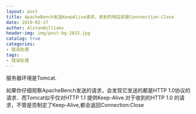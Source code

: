 ```yaml
---
layout: post
title: ApacheBench发送KeepAlive请求，收到的响应却是Connnection-Close
date: 2019-02-17
author: AlstonWilliams
header-img: img/post-bg-2015.jpg
catalog: true
categories:
- 错误处理
tags:
- 错误处理
---
```

服务器环境是Tomcat.

如果你仔细观察ApacheBench发送的请求，会发现它发送的都是HTTP 1.0协议的请求．而Tomcat似乎仅对HTTP 1.1 提供Keep-Alive.对于收到的HTTP 1.0 的请求，不管是否制定了Keep-Alive,都会返回Connection:Close
